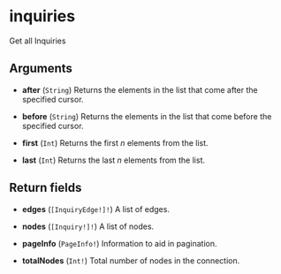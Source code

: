 # inquiries

Get all Inquiries

## Arguments

-   **after** (`String`)
    Returns the elements in the list that come after the specified cursor.

-   **before** (`String`)
    Returns the elements in the list that come before the specified cursor.

-   **first** (`Int`)
    Returns the first _n_ elements from the list.

-   **last** (`Int`)
    Returns the last _n_ elements from the list.

## Return fields

-   **edges** (`[InquiryEdge!]!`)
    A list of edges.

-   **nodes** (`[Inquiry!]!`)
    A list of nodes.

-   **pageInfo** (`PageInfo!`)
    Information to aid in pagination.

-   **totalNodes** (`Int!`)
    Total number of nodes in the connection.
